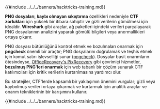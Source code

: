{{#include ../../../banners/hacktricks-training.md}}

**PNG dosyaları**, **kaybı olmayan sıkıştırma** özellikleri nedeniyle **CTF zorlukları** için yüksek bir itibara sahiptir ve gizli verilerin gömülmesi için idealdir. **Wireshark** gibi araçlar, ağ paketleri içindeki verileri parçalayarak PNG dosyalarının analizini yaparak gömülü bilgileri veya anormallikleri ortaya çıkarır.

PNG dosyası bütünlüğünü kontrol etmek ve bozulmaları onarmak için **pngcheck** önemli bir araçtır; PNG dosyalarını doğrulamak ve teşhis etmek için komut satırı işlevselliği sunar ([pngcheck](http://libpng.org/pub/png/apps/pngcheck.html)). Dosyalar basit onarımların ötesindeyse, [OfficeRecovery's PixRecovery](https://online.officerecovery.com/pixrecovery/) gibi çevrimiçi hizmetler, **bozulmuş PNG'leri onarmak** için web tabanlı bir çözüm sunarak CTF katılımcıları için kritik verilerin kurtarılmasına yardımcı olur.

Bu stratejiler, CTF'lerde kapsamlı bir yaklaşımın önemini vurgular; gizli veya kaybolmuş verileri ortaya çıkarmak ve kurtarmak için analitik araçlar ve onarım tekniklerinin bir karışımını kullanır.

{{#include ../../../banners/hacktricks-training.md}}
